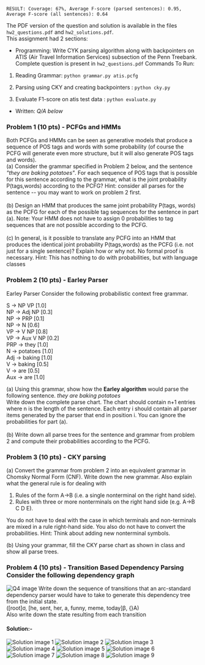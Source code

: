 `RESULT: Coverage: 67%, Average F-score (parsed sentences): 0.95, Average F-score (all sentences): 0.64`

The PDF version of the question and solution is available in the files `hw2_questions.pdf` and `hw2_solutions.pdf`. <br>
This assignment had 2 sections:
* Programming: Write CYK parsing algorithm along with backpointers on ATIS (Air Travel Information Services) subsection of the Penn Treebank.
Complete question is present in `hw2_questions.pdf`
Commands To Run:
1. Reading Grammar: `python grammar.py atis.pcfg`

2. Parsing using CKY and creating backpointers : `python cky.py`

3. Evaluate F1-score on atis test data : `python evaluate.py`

* Written: <i>Q/A below</i>
### Problem 1 (10 pts) - PCFGs and HMMs
Both PCFGs and HMMs can be seen as generative models that produce a sequence of POS tags 
and words with some probability (of course the PCFG will generate even more structure, 
but it will also generate POS tags and words). <br>
(a) Consider the grammar specified in Problem 2 below, and the sentence <i>"they are baking potatoes"</i>. 
For each sequence of POS tags that is possible for this sentence according to the grammar, 
what is the joint probability P(tags,words) according to the PCFG? 
Hint: consider all parses for the sentence -- you may want to work on problem 2 first. 
<br><br>
(b) Design an HMM that produces the same joint probability P(tags, words) as the PCFG for each of the possible tag sequences for the sentence in part (a). 
Note: Your HMM does not have to assign 0 probabilities to tag sequences that are not possible according to the PCFG. 
<br><br>
(c) In general, is it possible to translate any PCFG into an HMM that produces the identical joint probability P(tags,words) as the PCFG (i.e. not just for a single sentence)? Explain how or why not. 
No formal proof is necessary. Hint: This has nothing to do with probabilities, but with language classes

### Problem 2 (10 pts) - Earley Parser
Earley Parser Consider the following probabilistic context free grammar.

S → NP VP [1.0]<br>
NP → Adj NP [0.3] <br>
NP → PRP [0.1] <br>
NP → N [0.6] <br>
VP → V NP [0.8] <br>
VP → Aux V NP [0.2]<br>
PRP → they [1.0] <br>
N → potatoes [1.0] <br>
Adj → baking [1.0] <br>
V → baking [0.5] <br>
V → are [0.5] <br>
Aux → are [1.0]<br>

(a) Using this grammar, show how the <b>Earley algorithm</b> would parse the following sentence. 
<i>they are baking potatoes</i> <br>
Write down the complete parse chart. The chart should contain n+1 entries where n is the length of the sentence. 
Each entry i should contain all parser items generated by the parser that end in position i. You can ignore the probabilities for part (a).
<br><br>
(b) Write down all parse trees for the sentence and grammar from problem 2 and compute their probabilities according to the PCFG.


### Problem 3 (10 pts) - CKY parsing 
(a) Convert the grammar from problem 2 into an equivalent grammar in Chomsky Normal Form (CNF). Write down the new grammar. 
Also explain what the general rule is for dealing with
<br>
1. Rules of the form A→B (i.e. a single nonterminal on the right hand side).<br>
2. Rules with three or more nonterminals on the right hand side (e.g. A→B C D E).<br>

You do not have to deal with the case in which terminals and non-terminals are mixed in a rule right-hand side. 
You also do not have to convert the probabilities. Hint: Think about adding new nonterminal symbols.
<br>

(b) Using your grammar, fill the CKY parse chart as shown in class and show all parse trees.

### Problem 4 (10 pts) - Transition Based Dependency Parsing Consider the following dependency graph
![Q4 image](https://github.com/AmoghM/COMSW4705-Natural-Language-Processing/blob/master/hw2-parsing/pic/dep-parse.JPG)
Write down the sequence of transitions that an arc-standard dependency parser would have to take to generate this dependency tree from the initial state. <br>
([root]σ, [he, sent, her, a, funny, meme, today]β, {}A) <br>
Also write down the state resulting from each transition

#### Solution:-
![Solution image 1](https://github.com/AmoghM/COMSW4705-Natural-Language-Processing/blob/master/hw2-parsing/pic/NLP-HW-2_1.jpg)
![Solution image 2](https://github.com/AmoghM/COMSW4705-Natural-Language-Processing/blob/master/hw2-parsing/pic/NLP-HW-2_2.jpg)
![Solution image 3](https://github.com/AmoghM/COMSW4705-Natural-Language-Processing/blob/master/hw2-parsing/pic/NLP-HW-2_3.jpg)
![Solution image 4](https://github.com/AmoghM/COMSW4705-Natural-Language-Processing/blob/master/hw2-parsing/pic/NLP-HW-2_4.jpg)
![Solution image 5](https://github.com/AmoghM/COMSW4705-Natural-Language-Processing/blob/master/hw2-parsing/pic/NLP-HW-2_5.jpg)
![Solution image 6](https://github.com/AmoghM/COMSW4705-Natural-Language-Processing/blob/master/hw2-parsing/pic/NLP-HW-2_6.jpg)
![Solution image 7](https://github.com/AmoghM/COMSW4705-Natural-Language-Processing/blob/master/hw2-parsing/pic/NLP-HW-2_7.jpg)
![Solution image 8](https://github.com/AmoghM/COMSW4705-Natural-Language-Processing/blob/master/hw2-parsing/pic/NLP-HW-2_8.jpg)
![Solution image 9](https://github.com/AmoghM/COMSW4705-Natural-Language-Processing/blob/master/hw2-parsing/pic/NLP-HW-2_9.jpg)





